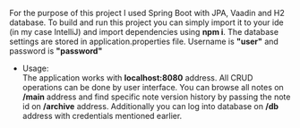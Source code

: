 For the purpose of this project I used Spring Boot with JPA, Vaadin and H2 database.
To build and run this project you can simply import it to your ide (in my case IntelliJ) and import dependencies using **npm i**.
The database settings are stored in application.properties file.
Username is **"user"** and password is **"password"**

- Usage:  
The application works with **localhost:8080** address.
All CRUD operations can be done by user interface.
You can browse all notes on **/main** address and find specific note version history by passing the note id on **/archive** address.
Additionally you can log into database on **/db** address with credentials mentioned earlier.
